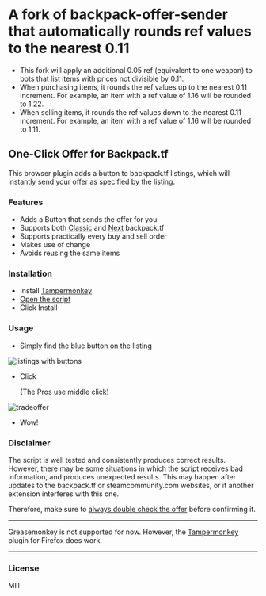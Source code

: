 # A fork of backpack-offer-sender that automatically rounds ref values to the nearest 0.11


- This fork will apply an additional 0.05 ref (equivalent to one weapon) to bots that list items with prices not divisible by 0.11.
- When purchasing items, it rounds the ref values up to the nearest 0.11 increment. For example, an item with a ref value of 1.16 will be rounded to 1.22.
- When selling items, it rounds the ref values down to the nearest 0.11 increment. For example, an item with a ref value of 1.16 will be rounded to 1.11.

## One-Click Offer for Backpack.tf

This browser plugin adds a button to backpack.tf listings, which will instantly send your offer as specified by the listing.

### Features

- Adds a Button that sends the offer for you
- Supports both [Classic](https://backpack.tf) and [Next](https://next.backpack.tf) backpack.tf
- Supports practically every buy and sell order
- Makes use of change
- Avoids reusing the same items

### Installation

- Install [Tampermonkey](https://www.tampermonkey.net/)
- [Open the script](https://github.com/HavishH/backpack-offer-sender/raw/main/offer_sender.user.js)
- Click Install

### Usage

- Simply find the blue button on the listing

![listings with buttons](./images/classifieds.png)

- Click

  (The Pros use middle click)

![tradeoffer](./images/tradeoffer.png)

- Wow!

### Disclaimer

The script is well tested and consistently produces correct results.
However, there may be some situations in which the script receives bad information, and produces unexpected results.
This may happen after updates to the backpack.tf or steamcommunity.com websites, or if another extension interferes with this one.

Therefore, make sure to <ins>always double check the offer</ins> before confirming it.

---

Greasemonkey is not supported for now. However, the [Tampermonkey](https://www.tampermonkey.net/) plugin for Firefox does work.

---

### License

MIT
